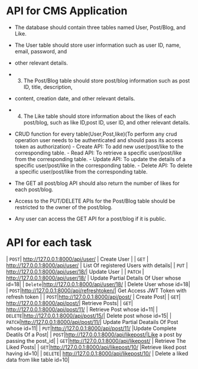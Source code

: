 # API for CMS Application
   - The database should contain three tables named User, Post/Blog, and Like.
   - The User table should store user information such as user ID, name, email, password, and
   - other relevant details.
   - 3. The Post/Blog table should store post/blog information such as post ID, title, description,
   - content, creation date, and other relevant details.
   - 4. The Like table should store information about the likes of each post/blog, such as like ID,post ID, user ID, and other relevant details.
   - CRUD function for every table(User,Post,like)(To perform any crud operation user needs to be authenticated and should pass its access token as authorization)
    - Create API: To add new user/post/like to the corresponding table.
    - Read API: To retrieve a specific user/post/like from the corresponding table.
    - Update API: To update the details of a specific user/post/like in the corresponding table.
    - Delete API: To delete a specific user/post/like from the corresponding table.

   - The GET all post/blog API should also return the number of likes for each post/blog.
   - Access to the PUT/DELETE APIs for the Post/Blog table should be restricted to the owner of the post/blog.
   - Any user can access the GET API for a post/blog if it is public.



# API for each task

 | `POST`| http://127.0.0.1:8000/api/user/ | Create User |
 | `GET` | http://127.0.0.1:8000/api/user/ | List Of registered Users with details|
 | `PUT` | http://127.0.0.1:8000/api/user/18/| Update User |
 | `PATCH` | http://127.0.0.1:8000/api/user/18/ | Update Partial Details Of User whose id=18|
 | `Delete`|http://127.0.0.1:8000/api/user/18/ | Delete User whose id=18|
 | `POST`|http://127.0.0.1:8000/api/refreshtoken/| Get Access JWT Token with refresh token |
 | `POST`|http://127.0.0.1:8000/api/post/ | Create Post|
 | `GET`| http://127.0.0.1:8000/api/post/| Retrieve Posts|
 | `GET`| http://127.0.0.1:8000/api/post/11/ | Retrieve Post whose id=11|
 | `DELETE`|http://127.0.0.1:8000/api/post/15/| Delete post whose id=15|
 | `PATCH`|http://127.0.0.1:8000/api/post/11/| Update Partial Deatails Of Post whose id=11|
 | `PUT`|http://127.0.0.1:8000/api/post/11/ |Update Complete Deatils Of a Post|
 | `POST`|http://127.0.0.1:8000/api/likepost/|Like a post by passing the post_id|
 | `GET`|http://127.0.0.1:8000/api/likepost/ | Retrieve The Liked Posts|
 | `GET`|http://127.0.0.1:8000/api/likepost/10/ |Retrieve liked post having id=10|
 | `DELETE`| http://127.0.0.1:8000/api/likepost/10/ | Delete a liked data from like table id=10|


